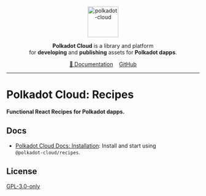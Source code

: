 <br />
<p align="center">
  <a href="https://github.com/polkadot-cloud/polkadot-cloud">
    <img alt="polkadot-cloud" title="polkadot-cloud" src="https://raw.githubusercontent.com/polkadot-cloud/polkadot-cloud/main/app/public/img/cloud.png" width="80" />
  </a>
</p>

<p align="center">
  <b>Polkadot Cloud</b> is a library and platform <br />
  for <b>developing</b> and <b>publishing</b> assets for <b>Polkadot dapps</b>.
</p>

<div align="center">
<a href="https://polkadot.cloud/overview">📖 Documentation</a>&nbsp;&nbsp;&nbsp;&nbsp;<a href="https://github.com/polkadot-cloud/recipes"">GitHub</a>
</div>

<hr>

# Polkadot Cloud: Recipes

**Functional React Recipes for Polkadot dapps.**

## Docs

- [Polkadot Cloud Docs: Installation](https://polkadot.cloud/polkicon): Install and start using `@polkadot‑cloud/recipes`.

## License

[GPL-3.0-only](https://spdx.org/licenses/GPL-3.0-only.html)
